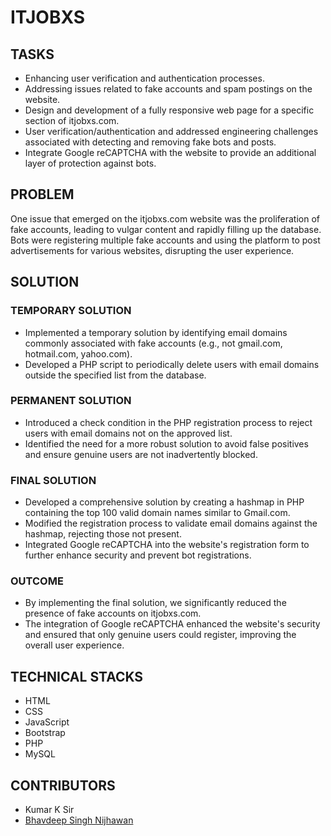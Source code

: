 # ITJOBXS

## TASKS

- Enhancing user verification and authentication processes.
- Addressing issues related to fake accounts and spam postings on the website.
- Design and development of a fully responsive web page for a specific section of itjobxs.com.
- User verification/authentication and addressed engineering challenges associated with detecting and removing fake bots and posts.
- Integrate Google reCAPTCHA with the website to provide an additional layer of protection against bots.

## PROBLEM

One issue that emerged on the itjobxs.com website was the proliferation of fake accounts, leading to vulgar content and rapidly filling up the database. Bots were registering multiple fake accounts and using the platform to post advertisements for various websites, disrupting the user experience.

## SOLUTION

### TEMPORARY SOLUTION

- Implemented a temporary solution by identifying email domains commonly associated with fake accounts (e.g., not gmail.com, hotmail.com, yahoo.com).
- Developed a PHP script to periodically delete users with email domains outside the specified list from the database.

### PERMANENT SOLUTION

- Introduced a check condition in the PHP registration process to reject users with email domains not on the approved list.
- Identified the need for a more robust solution to avoid false positives and ensure genuine users are not inadvertently blocked.

### FINAL SOLUTION

- Developed a comprehensive solution by creating a hashmap in PHP containing the top 100 valid domain names similar to Gmail.com.
- Modified the registration process to validate email domains against the hashmap, rejecting those not present.
- Integrated Google reCAPTCHA into the website's registration form to further enhance security and prevent bot registrations.

### OUTCOME

- By implementing the final solution, we significantly reduced the presence of fake accounts on itjobxs.com.
- The integration of Google reCAPTCHA enhanced the website's security and ensured that only genuine users could register, improving the overall user experience.

## TECHNICAL STACKS

- HTML
- CSS
- JavaScript
- Bootstrap
- PHP
- MySQL

## CONTRIBUTORS

- Kumar K Sir
- [Bhavdeep Singh Nijhawan](https://www.linkedin.com/in/bhavdeep-singh-nijhawan-739634280)
